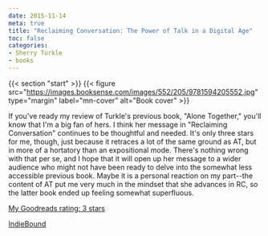 ```yaml
---
date: 2015-11-14
meta: true
title: "Reclaiming Conversation: The Power of Talk in a Digital Age"
toc: false
categories:
- Sherry Turkle
- books
---
```


{{< section "start" >}}
{{< figure src="https://images.booksense.com/images/552/205/9781594205552.jpg" type="margin" label="mn-cover" alt="Book cover" >}}

If you've ready my review of Turkle's previous book, "Alone Together," you'll know that I'm a big fan of hers. I think her message in "Reclaiming Conversation" continues to be thoughtful and needed. It's only three stars for me, though, just because it retraces a lot of the same ground as AT, but in more of a hortatory than an expositional mode. There's nothing wrong with that per se, and I hope that it will open up her message to a wider audience who might not have been ready to delve into the somewhat less accessible previous book. Maybe it is a personal reaction on my part--the content of AT put me very much in the mindset that she advances in RC, so the latter book ended up feeling somewhat superfluous. 

[My Goodreads rating: 3 stars](https://www.goodreads.com/review/show/1437045970)  

[IndieBound](https://www.indiebound.org/book/9781594205552)
